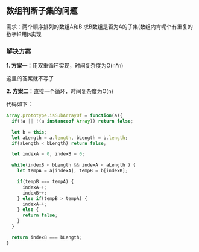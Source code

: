 ## 数组判断子集的问题

需求：两个顺序排列的数组A和B 求B数组是否为A的子集(数组内肯呢个有重复的数字)?用js实现

### 解决方案

**1. 方案一**：用双重循环实现，时间复杂度为O(n*n)

这里的答案就不写了

**2. 方案二**：直接一个循环，时间复杂度为O(n)

代码如下：

```javascript
Array.prototype.isSubArrayOf = function(a){
  if(!a || !(a instanceof Array)) return false;

  let b = this;
  let aLength = a.length, bLength = b.length;
  if(aLength < bLength) return false;

  let indexA = 0, indexB = 0;

  while(indexB < bLength && indexA < aLength ) {
    let tempA = a[indexA], tempB = b[indexB];

    if(tempB === tempA) {
      indexA++;
      indexB++;
    } else if(tempB > tempA) {
      indexA++;
    } else {
      return false;
    }
  }

  return indexB === bLength;
}
```